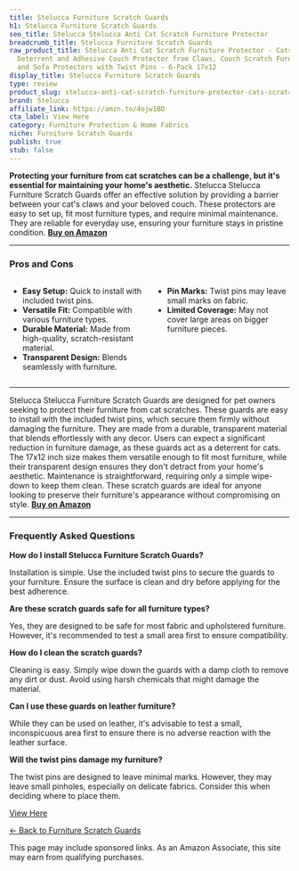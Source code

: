 ```yaml
---
title: Stelucca Furniture Scratch Guards
h1: Stelucca Furniture Scratch Guards
seo_title: Stelucca Stelucca Anti Cat Scratch Furniture Protector
breadcrumb_title: Stelucca Furniture Scratch Guards
raw_product_title: Stelucca Anti Cat Scratch Furniture Protector - Cats Scratching
  Deterrent and Adhesive Couch Protector from Claws, Couch Scratch Furniture Cover
  and Sofa Protectors with Twist Pins - 6-Pack 17x12
display_title: Stelucca Furniture Scratch Guards
type: review
product_slug: stelucca-anti-cat-scratch-furniture-protector-cats-scratching-deterrent-b427a1ff
brand: Stelucca
affiliate_link: https://amzn.to/4ojw1BO
cta_label: View Here
category: Furniture Protection & Home Fabrics
niche: Furniture Scratch Guards
publish: true
stub: false
---
```


<div id="intro" class="full-width">
  <p><strong>Protecting your furniture from cat scratches can be a challenge, but it's essential for maintaining your home's aesthetic.</strong> Stelucca Stelucca Furniture Scratch Guards offer an effective solution by providing a barrier between your cat's claws and your beloved couch. These protectors are easy to set up, fit most furniture types, and require minimal maintenance. They are reliable for everyday use, ensuring your furniture stays in pristine condition. <a href="https://amzn.to/4ojw1BO" rel="nofollow sponsored noopener" target="_blank"><strong>Buy on Amazon</strong></a></p>
</div>

<hr />
<h3 id="pros-cons">Pros and Cons</h3>
<div class="pc-grid" style="display:grid;grid-template-columns:1fr 1fr;gap:16px;">
  <ul>
    <li><strong>Easy Setup:</strong> Quick to install with included twist pins.</li>
    <li><strong>Versatile Fit:</strong> Compatible with various furniture types.</li>
    <li><strong>Durable Material:</strong> Made from high-quality, scratch-resistant material.</li>
    <li><strong>Transparent Design:</strong> Blends seamlessly with furniture.</li>
  </ul>
  <ul>
    <li><strong>Pin Marks:</strong> Twist pins may leave small marks on fabric.</li>
    <li><strong>Limited Coverage:</strong> May not cover large areas on bigger furniture pieces.</li>
  </ul>
</div>
<hr />

<div class="full-width">
  <p>Stelucca Stelucca Furniture Scratch Guards are designed for pet owners seeking to protect their furniture from cat scratches. These guards are easy to install with the included twist pins, which secure them firmly without damaging the furniture. They are made from a durable, transparent material that blends effortlessly with any decor. Users can expect a significant reduction in furniture damage, as these guards act as a deterrent for cats. The 17x12 inch size makes them versatile enough to fit most furniture, while their transparent design ensures they don't detract from your home's aesthetic. Maintenance is straightforward, requiring only a simple wipe-down to keep them clean. These scratch guards are ideal for anyone looking to preserve their furniture's appearance without compromising on style. <a href="https://amzn.to/4ojw1BO" rel="nofollow sponsored noopener" target="_blank"><strong>Buy on Amazon</strong></a></p>
</div>

<hr />
<h3 id="faqs">Frequently Asked Questions</h3>

<p><strong>How do I install Stelucca Furniture Scratch Guards?</strong></p>
<p>Installation is simple. Use the included twist pins to secure the guards to your furniture. Ensure the surface is clean and dry before applying for the best adherence.</p>

<p><strong>Are these scratch guards safe for all furniture types?</strong></p>
<p>Yes, they are designed to be safe for most fabric and upholstered furniture. However, it's recommended to test a small area first to ensure compatibility.</p>

<p><strong>How do I clean the scratch guards?</strong></p>
<p>Cleaning is easy. Simply wipe down the guards with a damp cloth to remove any dirt or dust. Avoid using harsh chemicals that might damage the material.</p>

<p><strong>Can I use these guards on leather furniture?</strong></p>
<p>While they can be used on leather, it's advisable to test a small, inconspicuous area first to ensure there is no adverse reaction with the leather surface.</p>

<p><strong>Will the twist pins damage my furniture?</strong></p>
<p>The twist pins are designed to leave minimal marks. However, they may leave small pinholes, especially on delicate fabrics. Consider this when deciding where to place them.</p>
<p><a class="btn" href="https://amzn.to/4ojw1BO" target="_blank" rel="nofollow sponsored noopener">View Here</a></p>
<p><a href="/roundups/furniture-protection-home-fabrics/furniture-scratch-guards/">← Back to Furniture Scratch Guards</a></p>
<aside class="disclosure">This page may include sponsored links. As an Amazon Associate, this site may earn from qualifying purchases.</aside>
